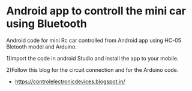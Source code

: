# Android app to controll the mini car using Bluetooth 

Android code for mini Rc car controlled from Android app using HC-05 Bletooth model and Arduino.

1)Import the code in android Studio and install the app to your mobile.

2)Follow  this blog for the circuit connection and for the Arduino code.
 - https://controlelectronicdevices.blogspot.in/
